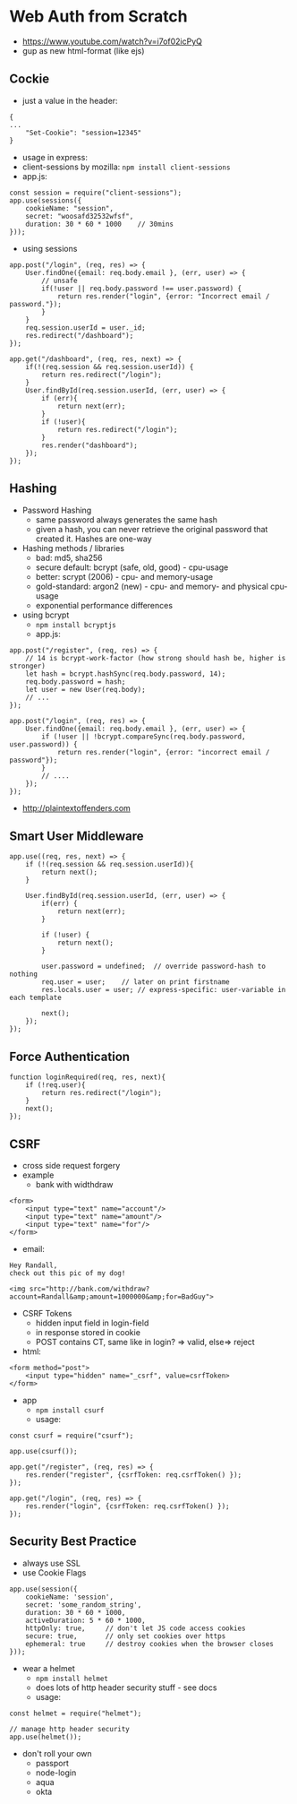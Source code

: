 # Web Auth from Scratch
- https://www.youtube.com/watch?v=i7of02icPyQ
- gup as new html-format (like ejs)
## Cockie
- just a value in the header:
```
{
...
	"Set-Cookie": "session=12345"
}
```
- usage in express:
- client-sessions by mozilla: `npm install client-sessions`
- app.js:
```
const session = require("client-sessions");
app.use(sessions({
	cookieName: "session",
	secret: "woosafd32532wfsf",
	duration: 30 * 60 * 1000	// 30mins
}));
```
- using sessions
```
app.post("/login", (req, res) => {
	User.findOne({email: req.body.email }, (err, user) => {
		// unsafe
		if(!user || req.body.password !== user.password) {
			return res.render("login", {error: "Incorrect email / password."});
		}
	}
	req.session.userId = user._id;
	res.redirect("/dashboard");
});

app.get("/dashboard", (req, res, next) => {
	if(!(req.session && req.session.userId)) {
		return res.redirect("/login");
	}
	User.findById(req.session.userId, (err, user) => {
		if (err){
			return next(err);
		}
		if (!user){
			return res.redirect("/login");
		}
		res.render("dashboard");
	});
});
```

## Hashing
- Password Hashing
	- same password always generates the same hash
	- given a hash, you can never retrieve the original password that created it. Hashes are one-way
- Hashing methods / libraries
	- bad: md5, sha256
	- secure default: bcrypt (safe, old, good) - cpu-usage
	- better: scrypt (2006) - cpu- and memory-usage
	- gold-standard: argon2 (new) - cpu- and memory- and physical cpu-usage 
	- exponential performance differences
- using bcrypt
	- `npm install bcryptjs`
	- app.js:
```
app.post("/register", (req, res) => {
	// 14 is bcrypt-work-factor (how strong should hash be, higher is stronger)
	let hash = bcrypt.hashSync(req.body.password, 14);
	req.body.password = hash;
	let user = new User(req.body);
	// ...
});

app.post("/login", (req, res) => {
	User.findOne({email: req.body.email }, (err, user) => {
		if (!user || !bcrypt.compareSync(req.body.password, user.password)) {
			return res.render("login", {error: "incorrect email / password"});
		}
		// ....
	});
});
```

- http://plaintextoffenders.com

## Smart User Middleware
```
app.use((req, res, next) => {
	if (!(req.session && req.session.userId)){
		return next();
	}
	
	User.findById(req.session.userId, (err, user) => {
		if(err) {
			return next(err);
		}
		
		if (!user) {
			return next();
		}
		
		user.password = undefined;	// override password-hash to nothing
		req.user = user;	// later on print firstname
		res.locals.user = user;	// express-specific: user-variable in each template
		
		next();
	});
});
```

## Force Authentication
```
function loginRequired(req, res, next){
	if (!req.user){
		return res.redirect("/login");
	}
	next();
});
```

## CSRF
- cross side request forgery
- example
	- bank with widthdraw
```
<form>
	<input type="text" name="account"/>
	<input type="text" name="amount"/>
	<input type="text" name="for"/>
</form>
```

- email:
```
Hey Randall,
check out this pic of my dog!

<img src="http://bank.com/withdraw?account=Randall&amp;amount=1000000&amp;for=BadGuy">
```
- CSRF Tokens
	- hidden input field in login-field
	- in response stored in cookie
	- POST contains CT, same like in login? => valid, else=> reject
- html:
```
<form method="post">
	<input type="hidden" name="_csrf", value=csrfToken>
</form>
```
- app
	- `npm install csurf`
	- usage:
```
const csurf = require("csurf");

app.use(csurf());

app.get("/register", (req, res) => {
	res.render("register", {csrfToken: req.csrfToken() });
});

app.get("/login", (req, res) => {
	res.render("login", {csrfToken: req.csrfToken() });
});
```

## Security Best Practice
- always use SSL
- use Cookie Flags
```
app.use(session({
	cookieName: 'session',
	secret: 'some_random_string',
	duration: 30 * 60 * 1000,
	activeDuration: 5 * 60 * 1000,
	httpOnly: true,		// don't let JS code access cookies
	secure: true,		// only set cookies over https
	ephemeral: true		// destroy cookies when the browser closes
}));
```
- wear a helmet
	- `npm install helmet`
	- does lots of http header security stuff - see docs
	- usage:
```
const helmet = require("helmet");

// manage http header security
app.use(helmet());
```
- don't roll your own
	- passport
	- node-login
	- aqua
	- okta